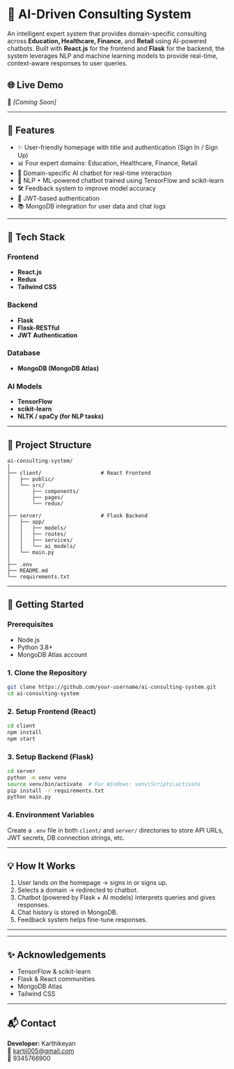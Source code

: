 
# 🧠 AI-Driven Consulting System

An intelligent expert system that provides domain-specific consulting across **Education, Healthcare, Finance**, and **Retail** using AI-powered chatbots. Built with **React.js** for the frontend and **Flask** for the backend, the system leverages NLP and machine learning models to provide real-time, context-aware responses to user queries.

## 🌐 Live Demo
🚀 *[Coming Soon]*

---

## 📌 Features

- ✨ User-friendly homepage with title and authentication (Sign In / Sign Up)
- 📊 Four expert domains: Education, Healthcare, Finance, Retail
- 💬 Domain-specific AI chatbot for real-time interaction
- 🧠 NLP + ML-powered chatbot trained using TensorFlow and scikit-learn
- 🛠️ Feedback system to improve model accuracy
- 🔐 JWT-based authentication
- 📚 MongoDB integration for user data and chat logs

---

## 🧱 Tech Stack

### Frontend
- **React.js**
- **Redux**
- **Tailwind CSS**

### Backend
- **Flask**
- **Flask-RESTful**
- **JWT Authentication**

### Database
- **MongoDB (MongoDB Atlas)**

### AI Models
- **TensorFlow**
- **scikit-learn**
- **NLTK / spaCy (for NLP tasks)**

---

## 📁 Project Structure

```
ai-consulting-system/
│
├── client/                   # React Frontend
│   ├── public/
│   └── src/
│       ├── components/
│       ├── pages/
│       └── redux/
│
├── server/                   # Flask Backend
│   ├── app/
│   │   ├── models/
│   │   ├── routes/
│   │   ├── services/
│   │   └── ai_models/
│   └── main.py
│
├── .env
├── README.md
└── requirements.txt
```

---

## 🚀 Getting Started

### Prerequisites

- Node.js
- Python 3.8+
- MongoDB Atlas account

### 1. Clone the Repository

```bash
git clone https://github.com/your-username/ai-consulting-system.git
cd ai-consulting-system
```

### 2. Setup Frontend (React)

```bash
cd client
npm install
npm start
```

### 3. Setup Backend (Flask)

```bash
cd server
python -m venv venv
source venv/bin/activate  # For Windows: venv\Scripts\activate
pip install -r requirements.txt
python main.py
```

### 4. Environment Variables

Create a `.env` file in both `client/` and `server/` directories to store API URLs, JWT secrets, DB connection strings, etc.

---

## 💡 How It Works

1. User lands on the homepage → signs in or signs up.
2. Selects a domain → redirected to chatbot.
3. Chatbot (powered by Flask + AI models) interprets queries and gives responses.
4. Chat history is stored in MongoDB.
5. Feedback system helps fine-tune responses.

---


---

## ✨ Acknowledgements

- TensorFlow & scikit-learn
- Flask & React communities
- MongoDB Atlas
- Tailwind CSS

---

## 📬 Contact

**Developer:** Karthikeyan  
📧 kartji005@gmail.com  
📱 9345766900  
```
